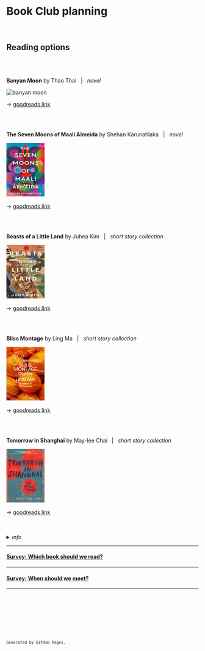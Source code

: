 # Book Club planning

<br />

## Reading options

<br>
<br>

**Banyan Moon** by Thao Thai &nbsp; | &nbsp; *novel*  

<img src="./images/banyan-moon.jpeg" alt="banyan moon" width="100" height="140">  

&rightarrow; [goodreads link](https://www.goodreads.com/book/show/62800971-banyan-moon?ref=nav_sb_ss_1_10)  

<br>
<br>

**The Seven Moons of Maali Almeida** by Shehan Karunatilaka &nbsp; | &nbsp; *novel*  

<img src="./images/seven-moons.jpeg" alt="seven moons of maali almeida" width="100" height="140">  

&rightarrow; [goodreads link](https://www.goodreads.com/book/show/57224204-the-seven-moons-of-maali-almeida?ref=nav_sb_ss_1_11)  

<br>
<br>

**Beasts of a Little Land** by Juhea Kim &nbsp; | &nbsp; *short story collection*  

<img src="./images/beasts-little-land.jpeg" alt="beasts of a little land" width="100" height="140">  

&rightarrow; [goodreads link](https://www.goodreads.com/en/book/show/57151981)  

<br>
<br>

**Bliss Montage** by Ling Ma &nbsp; | &nbsp; *short story collection*  

<img src="./images/bliss-montage.jpeg" alt="bliss montage" width="100" height="140">  

&rightarrow; [goodreads link](https://www.goodreads.com/book/show/60243188-bliss-montage?ref=nav_sb_ss_5_5)  

<br>
<br>

**Tomorrow in Shanghai** by May-lee Chai &nbsp; | &nbsp; *short story collection*  

<img src="./images/tomorrow-shanghai.jpeg" alt="tomorrow in shanghai" width="100" height="140">  

&rightarrow; [goodreads link](https://www.goodreads.com/book/show/58722207-tomorrow-in-shanghai)  



<br>
<br>

<details>
<summary><i>info</i></summary>

* Vegetables
* Fruits
* Fish

</details>  
 
---

#### [Survey: Which book should we read?](./publications "Link to survey")
    
---

#### [Survey: When should we meet?](./presentations "Link to survey")

---

<br />  
  
<br />  
  
<br />  
  
<br />  
  
<br />  
  
<br />     
  
<sup>`Generated by GitHub Pages.`<sup>
